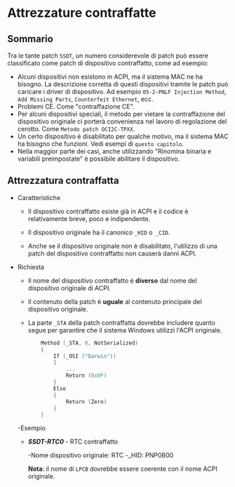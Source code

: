 # Attrezzature contraffatte

## Sommario

Tra le tante patch `SSDT`, un numero considerevole di patch può essere classificato come patch di dispositivo contraffatto, come ad esempio:

- Alcuni dispositivi non esistono in ACPI, ma il sistema MAC ne ha bisogno. La descrizione corretta di questi dispositivi tramite le patch può caricare i driver di dispositivo. Ad esempio `05-2-PNLF Injection Method`, `Add Missing Parts`, `Counterfeit Ethernet`, ecc.
- Problemi CE. Come "contraffazione CE".
- Per alcuni dispositivi speciali, il metodo per vietare la contraffazione del dispositivo originale ci porterà convenienza nel lavoro di regolazione del cerotto. Come `Metodo patch OCI2C-TPXX`.
- Un certo dispositivo è disabilitato per qualche motivo, ma il sistema MAC ha bisogno che funzioni. Vedi esempi di `questo capitolo`.
- Nella maggior parte dei casi, anche utilizzando "Rinomina binaria e variabili preimpostate" è possibile abilitare il dispositivo.

## Attrezzatura contraffatta

- Caratteristiche
  
  - Il dispositivo contraffatto esiste già in ACPI e il codice è relativamente breve, poco e indipendente.
  
  - Il dispositivo originale ha il canonico `_HID` o` _CID`.
  - Anche se il dispositivo originale non è disabilitato, l'utilizzo di una patch del dispositivo contraffatto non causerà danni ACPI.
  
- Richiesta

  - Il nome del dispositivo contraffatto è **diverso** dal nome del dispositivo originale di ACPI.

  - Il contenuto della patch è **uguale** al contenuto principale del dispositivo originale.

  - La parte `_STA` della patch contraffatta dovrebbe includere quanto segue per garantire che il sistema Windows utilizzi l'ACPI originale.

    ```Swift
        Method (_STA, 0, NotSerialized)
        {
            If (_OSI ("Darwin"))
            {
                ...
                Return (0x0F)
            }
            Else
            {
                Return (Zero)
            }
        }
    ```
  
  -Esempio
     - ***SSDT-RTC0*** - RTC contraffatto

       -Nome dispositivo originale: RTC
       -_HID: PNP0B00

       **Nota**: il nome di `LPCB` dovrebbe essere coerente con il nome ACPI originale.
